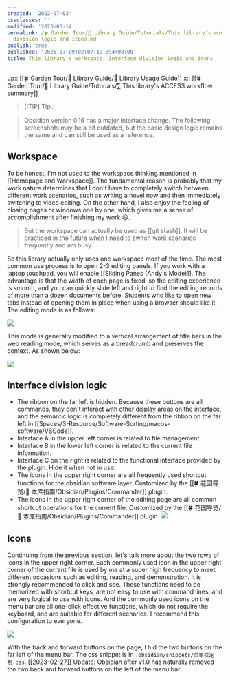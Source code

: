 ```yaml
---
created: '2022-07-03'
cssclasses: ''
modified: '2023-03-14'
permalink: /🍀 Garden Tour/🧰 Library Guide/Tutorials/This library's workspace, interface
  division logic and icons.md
publish: true
published: '2025-07-09T02:07:19.894+08:00'
title: This library's workspace, interface division logic and icons
---
```

up:: [[🍀 Garden Tour/🧰 Library Guide/🧰 Library Usage Guide]]
x:: [[🍀 Garden Tour/🧰 Library Guide/Tutorials/∑ This library's ACCESS workflow summary]]

>[!TIP] Tip💡

>
>  Obsidian version 0.16 has a major interface change. The following screenshots may be a bit outdated, but the basic design logic remains the same and can still be used as a reference.

## Workspace

To be honest, I'm not used to the workspace thinking mentioned in [[Homepage and Workspace]]. The fundamental reason is probably that my work nature determines that I don't have to completely switch between different work scenarios, such as writing a novel now and then immediately switching to video editing. On the other hand, I also enjoy the feeling of closing pages or windows one by one, which gives me a sense of accomplishment after finishing my work 😃.

> But the workspace can actually be used as [[git stash]]. It will be practiced in the future when I need to switch work scenarios frequently and am busy.

So this library actually only uses one workspace most of the time. The most common use process is to open 2-3 editing panels. If you work with a laptop touchpad, you will enable [[Sliding Panes (Andy's Mode)]]. The advantage is that the width of each page is fixed, so the editing experience is smooth, and you can quickly slide left and right to find the editing records of more than a dozen documents before. Students who like to open new tabs instead of opening them in place when using a browser should like it. The editing mode is as follows:

![](https://img2.oldwinter.top/本库工作区、界面划分逻辑及图标_image_1.png)

This mode is generally modified to a vertical arrangement of title bars in the web reading mode, which serves as a breadcrumb and preserves the context. As shown below:

![](https://img2.oldwinter.top/本库工作区、界面划分逻辑及图标_image_2.png)

## Interface division logic

- The ribbon on the far left is hidden. Because these buttons are all commands, they don't interact with other display areas on the interface, and the semantic logic is completely different from the ribbon on the far left in [[Spaces/3-Resource/Software-Sorting/macos-software/VSCode]].
- Interface A in the upper left corner is related to file management.
- Interface B in the lower left corner is related to the current file information.
- Interface C on the right is related to the functional interface provided by the plugin. Hide it when not in use.
- The icons in the upper right corner are all frequently used shortcut functions for the obsidian software layer. Customized by the [[🍀 花园导览/🧰 本库指南/Obsidian/Plugins/Commander]] plugin.
- The icons in the upper right corner of the editing page are all common shortcut operations for the current file. Customized by the [[🍀 花园导览/🧰 本库指南/Obsidian/Plugins/Commander]] plugin.
![](https://img2.oldwinter.top/本库工作区、界面划分逻辑及图标_image_3.png)

## Icons

Continuing from the previous section, let's talk more about the two rows of icons in the upper right corner. Each commonly used icon in the upper right corner of the current file is used by me at a super high frequency to meet different occasions such as editing, reading, and demonstration. It is strongly recommended to click and see. These functions need to be memorized with shortcut keys, are not easy to use with command lines, and are very logical to use with icons. And the commonly used icons on the menu bar are all one-click effective functions, which do not require the keyboard, and are suitable for different scenarios. I recommend this configuration to everyone.

![](https://img2.oldwinter.top/本库工作区、界面划分逻辑及图标_image_4.png)

With the back and forward buttons on the page, I hid the two buttons on the far left of the menu bar. The css snippet is in `.obsidian/snippets/菜单栏定制.css`. [[2023-02-27]] Update: Obsidian after v1.0 has naturally removed the two back and forward buttons on the left of the menu bar. 